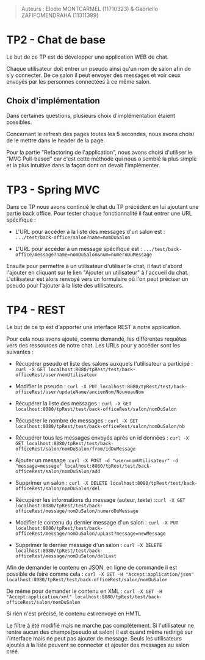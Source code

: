 > Auteurs : Elodie MONTCARMEL (11710323) & Gabriello ZAFIFOMENDRAHA (11311399)

TP2 - Chat de base
===


Le but de ce TP est de développer une application WEB de chat. 

Chaque utilisateur doit entrer un pseudo ainsi qu'un nom de salon afin de s'y connecter. 
De ce salon il peut envoyer des messages et voir ceux envoyés par les personnes connectées à ce même salon.


Choix d'implémentation
---

Dans certaines questions, plusieurs choix d'implémentation étaient possibles. 

Concernant le refresh des pages toutes les 5 secondes, nous avons choisi de le mettre dans le header de la page.

Pour la partie "Refactoring de l'application", nous avons choisi d'utiliser le "MVC Pull-based" car c'est cette méthode qui nous a semblé la plus simple et la plus intuitive dans la façon dont on devait l'implémenter.


TP3 - Spring MVC
===

Dans ce TP nous avons continué le chat du TP précédent en lui ajoutant une partie back office. 
Pour tester chaque fonctionnalité il faut entrer une URL spécifique :

* L'URL pour accéder à la liste des messages d'un salon est : `.../test/back-office/salon?name=nomDuSalon`

* L'URL pour accéder à un message spécifique est : `.../test/back-office/message?name=nomDuSalon&num=numeroDuMessage`


Ensuite pour permettre à un utilisateur d'utiliser le chat, il faut d'abord l'ajouter en cliquant sur le lien "Ajouter un utilisateur" à l'accueil du chat.
L'utilisateur est alors renvoyé vers un formulaire où l'on peut préciser un pseudo pour l'ajouter à la liste des utilisateurs.

TP4 - REST
===

Le but de ce tp est d'apporter une interface REST à notre application.

Pour cela nous avons ajouté, comme demandé, les différentes requêtes vers des ressources de notre chat. Les URLs pour y accéder sont les suivantes :

* Récupérer pseudo et liste des salons auxquels l'utilisateur a participé : `curl -X GET localhost:8080/tpRest/test/back-officeRest/user/nomUtilisateur` 

* Modifier le pseudo : `curl -X PUT localhost:8080/tpRest/test/back-officeRest/user/updateName/ancienNom/NouveauNom `

* Récupérer la liste des messages : `curl -X GET localhost:8080/tpRest/test/back-officeRest/salon/nomDuSalon` 

* Récupérer le nombre de messages : `curl -X GET localhost:8080/tpRest/test/back-officeRest/salon/nomDuSalon/nb`

* Récupérer tous les messages envoyés après un id données : `curl -X GET localhost:8080/tpRest/test/back-officeRest/salon/nomDuSalon/from/idDuMessage `

* Ajouter un message :` curl -X POST -d "user=nomUtilisateur" -d "message=message" localhost:8080/tpRest/test/back-officeRest/salon/nomDuSalon/add `

* Supprimer un salon : `curl -X DELETE localhost:8080/tpRest/test/back-officeRest/salon/nomDuSalon/del `

* Récupérer les informations du message (auteur, texte) :` curl -X GET localhost:8080/tpRest/test/back-officeRest/message/nomDuSalon/numeroDuMessage `
 
* Modifier le contenu du dernier message d'un salon : `curl -X PUT localhost:8080/tpRest/test/back-officeRest/message/nomDuSalon/upLast?message=newMessage `

* Supprimer le dernier message d'un salon : `curl -X DELETE localhost:8080/tpRest/test/back-officeRest/message/nomDuSalon/delLast `

Afin de demander le contenu en JSON, en ligne de commande il est possible de faire comme cela : `curl -X GET -H "Accept:application/json" localhost:8080/tpRest/test/back-officeRest/salon/nomDuSalon`

De même pour demander le contenu en XML : `curl -X GET -H "Accept:application/xml" localhost:8080/tpRest/test/back-officeRest/salon/nomDuSalon`

Si rien n'est précisé, le contenu est renvoyé en HMTL


Le filtre à été modifié mais ne marche pas complètement. Si l'utilisateur ne rentre aucun des champs(pseudo et salon) il est quand même redirigé sur l'interface mais ne peut pas ajouter de message.
Seuls les utilisateurs ajoutés à la liste peuvent se connecter et ajouter des messages au salon créé.
